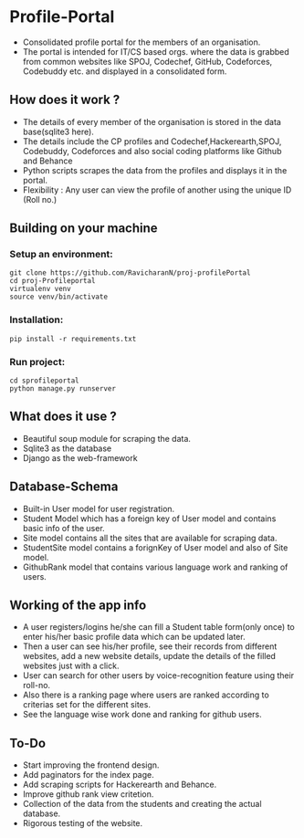 

# Profile-Portal
* Consolidated profile portal for the members of an organisation.
* The portal is intended for IT/CS based orgs. where the data is grabbed from common websites like SPOJ, Codechef, GitHub, Codeforces, Codebuddy etc. and displayed in a consolidated form.

## How does it work ?
* The details of every member of the organisation is stored in the data base(sqlite3 here).
* The details include the CP profiles and Codechef,Hackerearth,SPOJ, Codebuddy, Codeforces and also social coding platforms like Github and Behance
* Python scripts scrapes the data from the profiles and displays it in the portal.
* Flexibility : Any user can view the profile of another using the unique ID (Roll no.)

## Building on your machine

### Setup an environment:
```
git clone https://github.com/RavicharanN/proj-profilePortal
cd proj-Profileportal
virtualenv venv
source venv/bin/activate
```
### Installation: 
```
pip install -r requirements.txt
```
### Run project: 
```
cd sprofileportal 
python manage.py runserver
```


## What does it use ?
* Beautiful soup module for scraping the data.
* Sqlite3 as the database
* Django as the web-framework

## Database-Schema
* Built-in User model for user registration.
* Student Model which has a foreign key of User model and contains basic info of the user.
* Site model contains all the sites that are available for scraping data.
* StudentSite model contains a forignKey of User model and also of Site model. 
* GithubRank model that contains various language work and ranking of users.

## Working of the app info
* A user registers/logins he/she can fill a Student table form(only once) to enter his/her basic profile data which can be updated later.
* Then a user can see his/her profile, see their records from different websites, add a new website details, update the details of the filled websites just with a click.
* User can search for other users by voice-recognition feature using their roll-no.
* Also there is a ranking page where users are ranked according to criterias set for the different sites.
* See the language wise work done and ranking for github users.

## To-Do
* Start improving the frontend design.
* Add paginators for the index page.
* Add scraping scripts for Hackerearth and Behance.
* Improve github rank view critetion.
* Collection of the data from the students and creating the actual database.
* Rigorous testing of the website.

